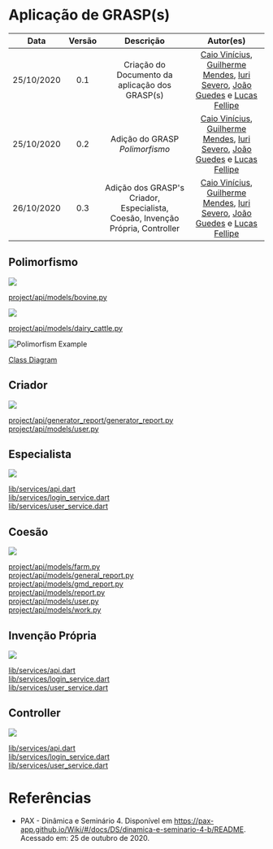 # Aplicação de GRASP(s)

|    Data    | Versão |                Descrição                |                     Autor(es)                     |
| :--------: | :----: | :-------------------------------------: | :-------------------------------------------: |
| 25/10/2020 | 0.1 | Criação do Documento da aplicação dos GRASP(s) | [Caio Vinícius](https://github.com/caiovfernandes), [Guilherme Mendes](https://github.com/guilherme-mendes), [Iuri Severo](https://github.com/iurisevero), [João Guedes](https://github.com/sudjoao) e [Lucas Fellipe](https://github.com/lucasfcm9) |
| 25/10/2020 | 0.2 | Adição do GRASP <i>Polimorfismo</i> | [Caio Vinícius](https://github.com/caiovfernandes), [Guilherme Mendes](https://github.com/guilherme-mendes), [Iuri Severo](https://github.com/iurisevero), [João Guedes](https://github.com/sudjoao) e [Lucas Fellipe](https://github.com/lucasfcm9) |
| 26/10/2020 | 0.3 | Adição dos GRASP's  Criador, Especialista, Coesão, Invenção Própria, Controller| [Caio Vinícius](https://github.com/caiovfernandes), [Guilherme Mendes](https://github.com/guilherme-mendes), [Iuri Severo](https://github.com/iurisevero), [João Guedes](https://github.com/sudjoao) e [Lucas Fellipe](https://github.com/lucasfcm9) |

## Polimorfismo
<img src="docs/Assets/Img/DesignPatterns/GRAPS/BovinePolimorfism.png"><br/>

[project/api/models/bovine.py](https://github.com/UnBArqDsw/2020.1_G13_iGado_Backend/tree/master/project/api/models/bovine.py) <br/>

<img src="docs/Assets/Img/DesignPatterns/GRAPS/DairyCattle.png"> <br/>

[project/api/models/dairy_cattle.py](https://github.com/UnBArqDsw/2020.1_G13_iGado_Backend/tree/master/project/api/models/dairy_cattle.py)

<img src="docs/Assets/Img/DesignPatterns/GRAPS/PolimorfismExample.png" alt="Polimorfism Example">

[Class Diagram](https://unbarqdsw.github.io/2020.1_G13_iGado/#/docs/Modeling/ClassDiagram) <br />

## Criador
<img src="docs/Assets/Img/DesignPatterns/GRAPS/ReportPolimorfism.png">

[project/api/generator_report/generator_report.py](https://github.com/UnBArqDsw/2020.1_G13_iGado_Backend/tree/master/project/api/generator_report/generator_report.py) <br />
[project/api/models/user.py](https://github.com/UnBArqDsw/2020.1_G13_iGado_Backend/tree/master/project/api/models/user.py) <br />

## Especialista
<img src="docs/Assets/Img/DesignPatterns/GRAPS/EspecialistService.png">

[lib/services/api.dart](https://github.com/UnBArqDsw/2020.1_G13_iGado_Frontend/tree/master/lib/services/api.dart) <br/>
[lib/services/login_service.dart](https://github.com/UnBArqDsw/2020.1_G13_iGado_Frontend/tree/master/lib/services/login_service.dart)<br/>
[lib/services/user_service.dart](https://github.com/UnBArqDsw/2020.1_G13_iGado_Frontend/tree/master/lib/services/user_service.dart)

## Coesão
<img src="docs/Assets/Img/DesignPatterns/GRAPS/CohesionModelFarm.png">

[project/api/models/farm.py](https://github.com/UnBArqDsw/2020.1_G13_iGado_Backend/tree/master/project/api/models/farm.py)<br/>
[project/api/models/general_report.py](https://github.com/UnBArqDsw/2020.1_G13_iGado_Backend/tree/master/project/api/models/general_report.py)<br/>
[project/api/models/gmd_report.py](https://github.com/UnBArqDsw/2020.1_G13_iGado_Backend/tree/master/project/api/models/gmd_report.py)<br/>
[project/api/models/report.py](https://github.com/UnBArqDsw/2020.1_G13_iGado_Backend/tree/master/project/api/models/report.py)<br/>
[project/api/models/user.py](https://github.com/UnBArqDsw/2020.1_G13_iGado_Backend/tree/master/project/api/models/user.py)<br/>
[project/api/models/work.py](https://github.com/UnBArqDsw/2020.1_G13_iGado_Backend/tree/master/project/api/models/work.py)<br/>

## Invenção Própria
<img src="docs/Assets/Img/DesignPatterns/GRAPS/OwnInvestmentServices.png">

[lib/services/api.dart](https://github.com/UnBArqDsw/2020.1_G13_iGado_Frontend/tree/master/lib/services/api.dart) <br/>
[lib/services/login_service.dart](https://github.com/UnBArqDsw/2020.1_G13_iGado_Frontend/tree/master/lib/services/login_service.dart)<br/>
[lib/services/user_service.dart](https://github.com/UnBArqDsw/2020.1_G13_iGado_Frontend/tree/master/lib/services/user_service.dart)

## Controller
<img src="docs/Assets/Img/DesignPatterns/GRAPS/ControllerServices.png">

[lib/services/api.dart](https://github.com/UnBArqDsw/2020.1_G13_iGado_Frontend/tree/master/lib/services/api.dart) <br/>
[lib/services/login_service.dart](https://github.com/UnBArqDsw/2020.1_G13_iGado_Frontend/tree/master/lib/services/login_service.dart)<br/>
[lib/services/user_service.dart](https://github.com/UnBArqDsw/2020.1_G13_iGado_Frontend/tree/master/lib/services/user_service.dart)

# Referências

* PAX - Dinâmica e Seminário 4. Disponível em <https://pax-app.github.io/Wiki/#/docs/DS/dinamica-e-seminario-4-b/README>. Acessado em: 25 de outubro de 2020.
